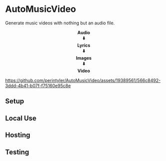 # AutoMusicVideo

Generate music videos with nothing but an audio file.

<p align="center" style="font-weight: bold">
Audio 
</br>
⬇️ 
</br>  
Lyrics
</br>
⬇️
</br>
Images
</br>
⬇️
</br>
Video
</p>


https://github.com/perintyler/AutoMusicVideo/assets/19389561/566c8492-3ddd-4b41-b07f-f75160e95c8e



## Setup

## Local Use

## Hosting

## Testing
